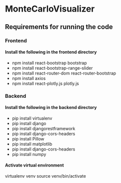 # MonteCarloVisualizer
 

## Requirements for running the code
### Frontend
#### Install the following in the frontend directory
* npm install react-bootstrap bootstrap
* npm install react-bootstrap-range-slider
* npm install react-router-dom react-router-bootstrap
* npm install axios
* npm install react-plotly.js plotly.js


### Backend
#### Install the following in the backend directory
* pip install virtualenv
* pip install django
* pip install djangorestframework
* pip install django-cors-headers 
* pip install Pillow
* pip install matplotlib
* pip install django-cors-headers
* pip install numpy


#### Activate virtual environment
virtualenv venv
source venv/bin/activate





